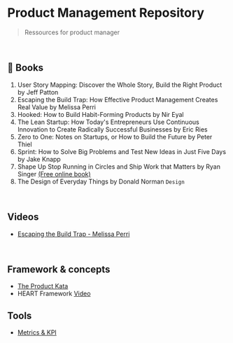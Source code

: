 # Product Management Repository

> Ressources for product manager

<br>

## &#128215; Books

1. User Story Mapping: Discover the Whole Story, Build the Right Product by Jeff Patton
2. Escaping the Build Trap: How Effective Product Management Creates Real Value by Melissa Perri
3. Hooked: How to Build Habit-Forming Products by Nir Eyal
4. The Lean Startup: How Today's Entrepreneurs Use Continuous Innovation to Create Radically Successful Businesses by Eric Ries
5. Zero to One: Notes on Startups, or How to Build the Future by Peter Thiel
6. Sprint: How to Solve Big Problems and Test New Ideas in Just Five Days by Jake Knapp
7. Shape Up Stop Running in Circles and Ship Work that Matters by Ryan Singer [(Free online book)](https://basecamp.com/shapeup)
8. The Design of Everyday Things by Donald Norman `Design`

<br>

## Videos

- [Escaping the Build Trap - Melissa Perri](https://www.youtube.com/watch?v=DmJXpI7OJuY)

<br>


## Framework & concepts
- [The Product Kata](https://melissaperri.com/blog/2015/07/22/the-product-kata)
- HEART Framework [Video](https://www.youtube.com/watch?v=YugESrDVHuo)


## Tools
- [Metrics & KPI](https://github.com/robotsatan/PM-Repos/blob/main/tools/metrics.md)


